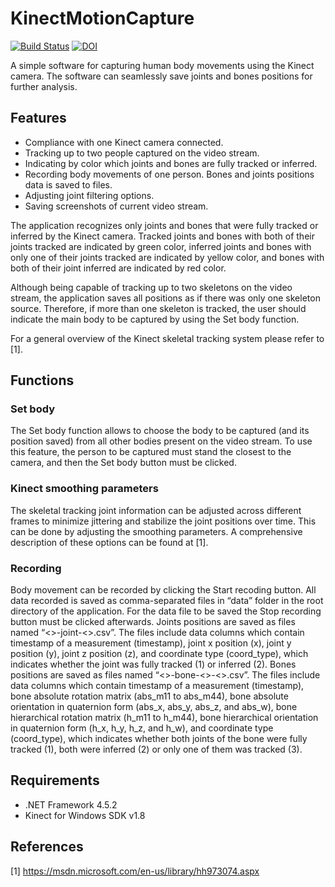 # KinectMotionCapture

[![Build Status](https://travis-ci.org/apalkowski/KinectMotionCapture.svg?branch=master)](https://travis-ci.org/apalkowski/KinectMotionCapture) [![DOI](https://zenodo.org/badge/doi/10.5281/zenodo.58700.svg)](http://dx.doi.org/10.5281/zenodo.58700)

A simple software for capturing human body movements using the Kinect camera. The software can seamlessly save joints and bones positions for further analysis.

## Features

- Compliance with one Kinect camera connected.
- Tracking up to two people captured on the video stream.
- Indicating by color which joints and bones are fully tracked or inferred.
- Recording body movements of one person. Bones and joints positions data is saved to files.
- Adjusting joint filtering options.
- Saving screenshots of current video stream.

The application recognizes only joints and bones that were fully tracked or inferred by the Kinect camera. Tracked joints and bones with both of their joints tracked are indicated by green color, inferred joints and bones with only one of their joints tracked are indicated by yellow color, and bones with both of their joint inferred are indicated by red color.

Although being capable of tracking up to two skeletons on the video stream, the application saves all positions as if there was only one skeleton source. Therefore, if more than one skeleton is tracked, the user should indicate the main body to be captured by using the Set body function.

For a general overview of the Kinect skeletal tracking system please refer to [1].


## Functions


### Set body

The Set body function allows to choose the body to be captured (and its position saved) from all other bodies present on the video stream.
To use this feature, the person to be captured must stand the closest to the camera, and then the Set body button must be clicked.

### Kinect smoothing parameters

The skeletal tracking joint information can be adjusted across different frames to minimize jittering and stabilize the joint positions over time. This can be done by adjusting the smoothing parameters. A comprehensive description of these options can be found at [1].

### Recording

Body movement can be recorded by clicking the Start recoding button. All data recorded is saved as comma-separated files in “data” folder in the root directory of the application. For the data file to be saved the Stop recording button must be clicked afterwards.
Joints positions are saved as files named “<<timestamp>>-joint-<<joint type>>.csv”. The files include data columns which contain timestamp of a measurement (timestamp), joint x position (x), joint y position (y), joint z position (z), and coordinate type (coord_type), which indicates whether the joint was fully tracked (1) or inferred (2).
Bones positions are saved as files named “<<timestamp>>-bone-<<start joint>>-<<end joint>>.csv”. The files include data columns which contain timestamp of a measurement (timestamp), bone absolute rotation matrix (abs_m11 to abs_m44), bone absolute orientation in quaternion form (abs_x, abs_y, abs_z, and abs_w), bone hierarchical rotation matrix (h_m11 to h_m44), bone hierarchical orientation in quaternion form (h_x, h_y, h_z, and h_w), and coordinate type (coord_type), which indicates whether both joints of the bone were fully tracked (1), both were inferred (2) or only one of them was tracked (3).

## Requirements
- .NET Framework 4.5.2
- Kinect for Windows SDK v1.8

## References

[1] https://msdn.microsoft.com/en-us/library/hh973074.aspx

